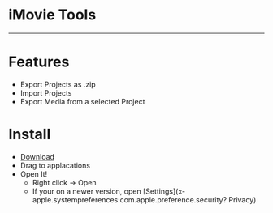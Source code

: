 # iMovie Tools
- - -
# Features
- Export Projects as .zip
- Import Projects
- Export Media from a selected Project
# Install
- [Download]()
- Drag to applacations
- Open It!
  - Right click -> Open
  - If your on a newer version, open [Settings](x-apple.systempreferences:com.apple.preference.security? Privacy)
